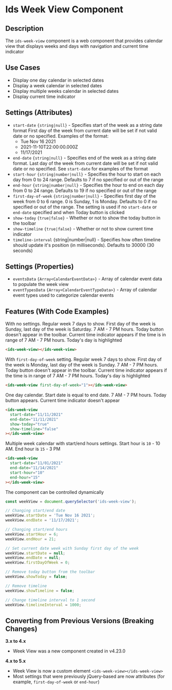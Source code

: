 # Ids Week View Component

## Description
The `ids-week-view` component is a web component that provides calendar view that displays weeks and days
with navigation and current time indicator

## Use Cases
- Display one day calendar in selected dates
- Display a week calendar in selected dates
- Display multiple weeks calendar in selected dates
- Display current time indicator

## Settings (Attributes)
- `start-date` `{string|null}` - Specifies start of the week as a string date format
First day of the week from current date will be set if not valid date or no specified. Examples of the format:
  - Tue Nov 16 2021
  - 2021-11-10T22:00:00.000Z
  - 11/17/2021
- `end-date` `{string|null}` - Specifies end of the week as a string date format. Last day of the week from current date will be set if not valid date or no specified. See `start-date` for examples of the format
- `start-hour` `{string|number|null}` - Specifies the hour to start on each day from 0 to 24 range. Defaults to 7 if no specified or out of the range
- `end-hour` `{string|number|null}` - Specifies the hour to end on each day from 0 to 24 range. Defaults to 19 if no specified or out of the range
- `first-day-of-week` `{string|number|null}` - Specifies first day of the week from 0 to 6 range. 0 is Sunday, 1 is Monday. Defaults to 0 if no specified or out of the range. The setting is used if no `start-date` or `end-date` specified and when Today button is clicked
- `show-today` `{true|false}` - Whether or not to show the today button in the toolbar
- `show-timeline` `{true|false}` - Whether or not to show current time indicator
- `timeline-interval` {string|number|null} - Specifies how often timeline should update it's position (in milliseconds). Defaults to 30000 (30 seconds)

## Settings (Properties)
- `eventsData` `{Array<CalendarEventData>}` - Array of calendar event data to populate the week view
- `eventTypesData` `{Array<CalendarEventTypeData>}` - Array of calendar event types used to categorize calendar events

## Features (With Code Examples)

With no settings. Regular week 7 days to show. First day of the week is Sunday, last day of the week is Saturday. 7 AM - 7 PM hours.
Today button doesn't appear in the toolbar. Current time indicator appears if the time is in range of 7 AM - 7 PM hours. Today's day is highlighted

```html
<ids-week-view></ids-week-view>
```

With `first-day-of-week` setting. Regular week 7 days to show. First day of the week is Monday, last day of the week is Sunday. 7 AM - 7 PM hours.
Today button doesn't appear in the toolbar. Current time indicator appears if the time is in range of 7 AM - 7 PM hours. Today's day is highlighted

```html
<ids-week-view first-day-of-week="1"></ids-week-view>
```

One day calendar. Start date is equal to end date. 7 AM - 7 PM hours. Today button appears. Current time indicator doesn't appear

```html
<ids-week-view
  start-date="11/11/2021"
  end-date="11/11/2021"
  show-today="true"
  show-timeline="false"
></ids-week-view>
```

Multiple week calendar with start/end hours settings. Start hour is `10` - 10 AM. End hour is `15` - 3 PM

```html
<ids-week-view
  start-date="11/01/2021"
  end-date="11/14/2021"
  start-hour="10"
  end-hour="15"
></ids-week-view>
```

The component can be controlled dynamically

```js
const weekView = document.querySelector('ids-week-view');

// Changing start/end date
weekView.startDate = 'Tue Nov 16 2021';
weekView.endDate = '11/17/2021';

// Changing start/end hours
weekView.startHour = 6;
weekView.endHour = 21;

// Set current date week with Sunday first day of the week
weekView.startDate = null;
weekView.endDate = null;
weekView.firstDayOfWeek = 0;

// Remove today button from the toolbar
weekView.showToday = false;

// Remove timeline
weekView.showTimeline = false;

// Change timeline interval to 1 second
weekView.timelineInterval = 1000;
```
## Converting from Previous Versions (Breaking Changes)

**3.x to 4.x**

- Week View was a new component created in v4.23.0

**4.x to 5.x**

- Week View is now a custom element `<ids-week-view></ids-week-view>`
- Most settings that were previously jQuery-based are now attributes (for example, `first-day-of-week` or `end-hour`)
